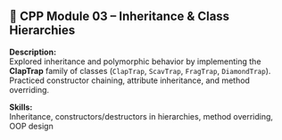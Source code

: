 ## 🤖 CPP Module 03 – Inheritance & Class Hierarchies

**Description:**  
Explored inheritance and polymorphic behavior by implementing the **ClapTrap** family of classes (`ClapTrap`, `ScavTrap`, `FragTrap`, `DiamondTrap`).  
Practiced constructor chaining, attribute inheritance, and method overriding.

**Skills:**  
Inheritance, constructors/destructors in hierarchies, method overriding, OOP design
